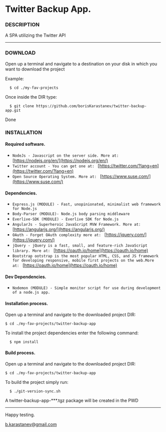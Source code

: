 # Twitter Backup App.

###  DESCRIPTION

A SPA utilizing the Twitter API

***

###  DOWNLOAD

 Open up a terminal and navigate to a destination on your disk in which you want to download the project

Example: 

```
  $ cd ./my-fav-projects

```

 Once inside the DIR type:

```
  $ git clone https://github.com/borisKarastanev/twitter-backup-app.git

```

 Done

###  INSTALLATION

####  Required software.

* `NodeJs - Javascript on the server side. More at: ` [https://nodejs.org/en/](https://nodejs.org/en/)
* `Twitter account - You can get one at: ` [https://twitter.com/?lang=en](https://twitter.com/?lang=en)
* `Open Source Operating System. More at: ` [https://www.suse.com/](https://www.suse.com/)

####  Dependencies.

* `Express.js (MODULE) - Fast, unopinionated, minimalist web framework for Node.js `
* `Body-Parser (MODULE)- Node.js body parsing middleware`
* `Everlive-SDK (MODULE) - Everlive SDK for Node.js`
* `AngularJs - Superheroic JavaScript MVW Framework. More at: ` [https://angularjs.org/](https://angularjs.org/)
* `OAuth - Forget OAuth complexity more at: ` [https://jquery.com/](https://jquery.com/)
* `jQuery - jQuery is a fast, small, and feature-rich JavaScript library. More at: ` [https://oauth.io/home](https://oauth.io/home)
* `Bootstrap ootstrap is the most popular HTML, CSS, and JS framework for developing responsive, mobile first projects on the web.More at: ` [https://oauth.io/home](https://oauth.io/home)



####  Dev Dependencies.

* `Nodemon (MODULE) - Simple monitor script for use during development of a node.js app.`

####  Installation process.

 Open up a terminal and navigate to the downloaded project DIR:

```
$ cd ./my-fav-projects/twitter-backup-app

```

 To install the project dependencies enter the following command:

```
  $ npm install

```

####  Build process.

 Open up a terminal and navigate to the downloaded project DIR:

```
$ cd ./my-fav-projects/twitter-backup-app

```

 To build the project simply run:

```
  $ ./git-version-sync.sh

```

 A twitter-backup-app-***.tgz package will be created in the PWD

***

Happy testing.

<b.karastanev@gmail.com>














    







